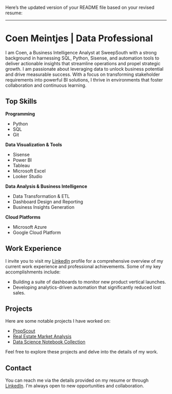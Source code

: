 Here’s the updated version of your README file based on your revised resume:

---

# Coen Meintjes | Data Professional

I am Coen, a Business Intelligence Analyst at SweepSouth with a strong background in harnessing SQL, Python, Sisense, and automation tools to deliver actionable insights that streamline operations and propel strategic growth. I am passionate about leveraging data to unlock business potential and drive measurable success. With a focus on transforming stakeholder requirements into powerful BI solutions, I thrive in environments that foster collaboration and continuous learning.

## Top Skills

**Programming**
- Python
- SQL
- Git

**Data Visualization & Tools**
- Sisense
- Power BI
- Tableau
- Microsoft Excel
- Looker Studio

**Data Analysis & Business Intelligence**
- Data Transformation & ETL
- Dashboard Design and Reporting
- Business Insights Generation

**Cloud Platforms**
- Microsoft Azure
- Google Cloud Platform

## Work Experience

I invite you to visit my [LinkedIn](https://www.linkedin.com/in/coen-meintjes) profile for a comprehensive overview of my current work experience and professional achievements. Some of my key accomplishments include:

- Building a suite of dashboards to monitor new product vertical launches.
- Developing analytics-driven automation that significantly reduced lost sales.

## Projects

Here are some notable projects I have worked on:

- [PropScout](https://github.com/CoenMeintjes/PropScout)
- [Real Estate Market Analysis](https://github.com/CoenMeintjes/analysing_south_african_property_markets)
- [Data Science Notebook Collection](https://github.com/CoenMeintjes/data_science_notebook_templates)

Feel free to explore these projects and delve into the details of my work.

## Contact

You can reach me via the details provided on my resume or through [LinkedIn](https://www.linkedin.com/in/coen-meintjes). I'm always open to new opportunities and collaboration.